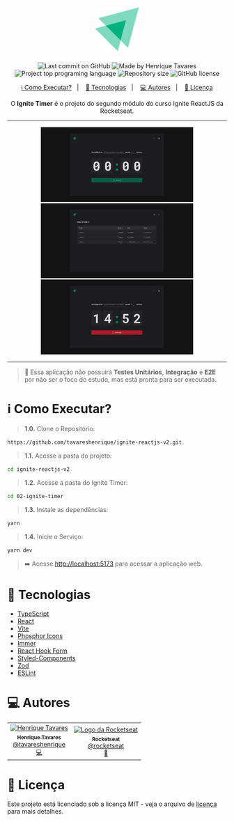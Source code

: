 <h1 align="center">
  <img alt="Ignite Timer Logo" title="Ignite Timer Logo" src="https://raw.githubusercontent.com/tavareshenrique/ignite-reactjs-v2/97b0af9865f69abd7fdb1b310f3b54bf5567b006/02-ignite-timer/public/logo.svg" width="100px" />
</h1>

<p align="center">
  <img alt="Last commit on GitHub" src="https://img.shields.io/github/last-commit/tavareshenrique/ignite-reactjs-v2?color=3bb37e">
  <img alt="Made by Henrique Tavares" src="https://img.shields.io/badge/made%20by-Henrique Tavares-%20?color=3bb37e">
  <img alt="Project top programing language" src="https://img.shields.io/github/languages/top/tavareshenrique/ignite-reactjs-v2?color=95dac2">
  <img alt="Repository size" src="https://img.shields.io/github/repo-size/tavareshenrique/ignite-reactjs-v2?color=95dac2">
  <img alt="GitHub license" src="https://img.shields.io/github/license/tavareshenrique/ignite-reactjs-v2?color=95dac2">
</p>

<p align="center">
  <a href="#information_source-como-executar">ℹ️ Como Executar?</a>&nbsp;&nbsp;&nbsp;|&nbsp;&nbsp;&nbsp;
  <a href="#rocket-tecnologias">🚀 Tecnologias</a>&nbsp;&nbsp;&nbsp;|&nbsp;&nbsp;&nbsp;
  <a href="#computer-autores">💻 Autores</a>&nbsp;&nbsp;&nbsp;|&nbsp;&nbsp;&nbsp;
  <a href="#memo-licença">📝 Licença</a>
</p>

<p align="center">
  O <b>Ignite Timer</b> é o projeto do segundo módulo do curso Ignite ReactJS da Rocketseat.
</p>

---

<div align="center">
  <img alt="Imagem da Home" title="Imagem da Home" src="https://raw.githubusercontent.com/tavareshenrique/ignite-reactjs-v2/main/02-ignite-timer/src/assets/previews/home.png" width="350" />
  <img alt="Imagem da Página de Histórico" title="Imagem da Página de Histórico" src="https://raw.githubusercontent.com/tavareshenrique/ignite-reactjs-v2/main/02-ignite-timer/src/assets/previews/history.png" width="350" />
  <img alt="Imagem do Ciclo" title="Imagem do Ciclo" src="https://raw.githubusercontent.com/tavareshenrique/ignite-reactjs-v2/main/02-ignite-timer/src/assets/previews/cycle.png" width="350" />
</div>

---

> 🧪 Essa aplicação não possuirá **Testes Unitários**, **Integração** e **E2E** por não ser o foco do estudo, mas está pronta para ser executada.

# :information_source: Como Executar?

> **1.0.** Clone o Repositório:

```bash
https://github.com/tavareshenrique/ignite-reactjs-v2.git

```
> **1.1.** Acesse a pasta do projeto:

```bash
cd ignite-reactjs-v2
```

> **1.2.** Acesse a pasta do Ignite Timer:

```bash
cd 02-ignite-timer
```

> **1.3.** Instale as dependências:

```bash
yarn
```

> **1.4.** Inicie o Serviço:

```bash
yarn dev
```

> ➡️ Acesse [http://localhost:5173](http://localhost:5173) para acessar a aplicação web.


# :rocket: Tecnologias

- [TypeScript](https://www.typescriptlang.org/)
- [React](https://pt-br.reactjs.org/)
- [Vite](https://vitejs.dev/)
- [Phosphor Icons](https://phosphoricons.com/)
- [Immer](https://github.com/immerjs/immer)
- [React Hook Form](https://github.com/react-hook-form/react-hook-form)
- [Styled-Components](https://styled-components.com/)
- [Zod](https://github.com/colinhacks/zod)
- [ESLint](https://eslint.org/)


# :computer: Autores

<table>
  <tr>
    <td align="center">
      <a href="http://github.com/tavareshenrique/">
        <img src="https://avatars1.githubusercontent.com/u/27022914?v=4" width="100px;" alt="Henrique Tavares"/>
        <br />
        <sub>
          <b>Henrique Tavares</b>
        </sub>
       </a>
       <br />
       <a href="https://www.linkedin.com/in/tavareshenrique/" title="Linkedin">@tavareshenrique</a>
       <br />
       <a href="https://github.com/tavareshenrique/go-barber-web-ts/commits?author=tavareshenrique" title="Code">💻</a>
    </td>
    <td align="center">
      <a href="http://github.com/rocketseat/">
        <img src="https://avatars.githubusercontent.com/u/28929274?s=200&v=4" width="100px;" alt="Logo da Rocketseat"/>
        <br />
        <sub>
          <b>Rocketseat</b>
        </sub>
       </a>
       <br />
       <a href="http://github.com/rocketseat/" title="Linkedin">@rocketseat</a>
       <br />
       <a href="https://github.com/tavareshenrique/go-barber-web-ts/commits?author=tavareshenrique" title="Education Platform">🚀</a>
    </td>
  </tr>
</table>

# :memo: Licença

Este projeto está licenciado sob a licença MIT - veja o arquivo de [licença](https://github.com/tavareshenrique/ignite-reactjs-v2/blob/02-ignite-timer/02-ignite-timer/LICENSE.md) para mais detalhes.
